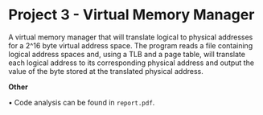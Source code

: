 # Project 3 - Virtual Memory Manager

A virtual memory manager that will translate logical to physical addresses for a 2^16 byte virtual address space. The program reads a file containing logical address spaces and, using a TLB and a page table, will translate each logical address to its corresponding physical address and output the value of the byte stored at the translated physical address.

**Other**

• Code analysis can be found in ```report.pdf```.
